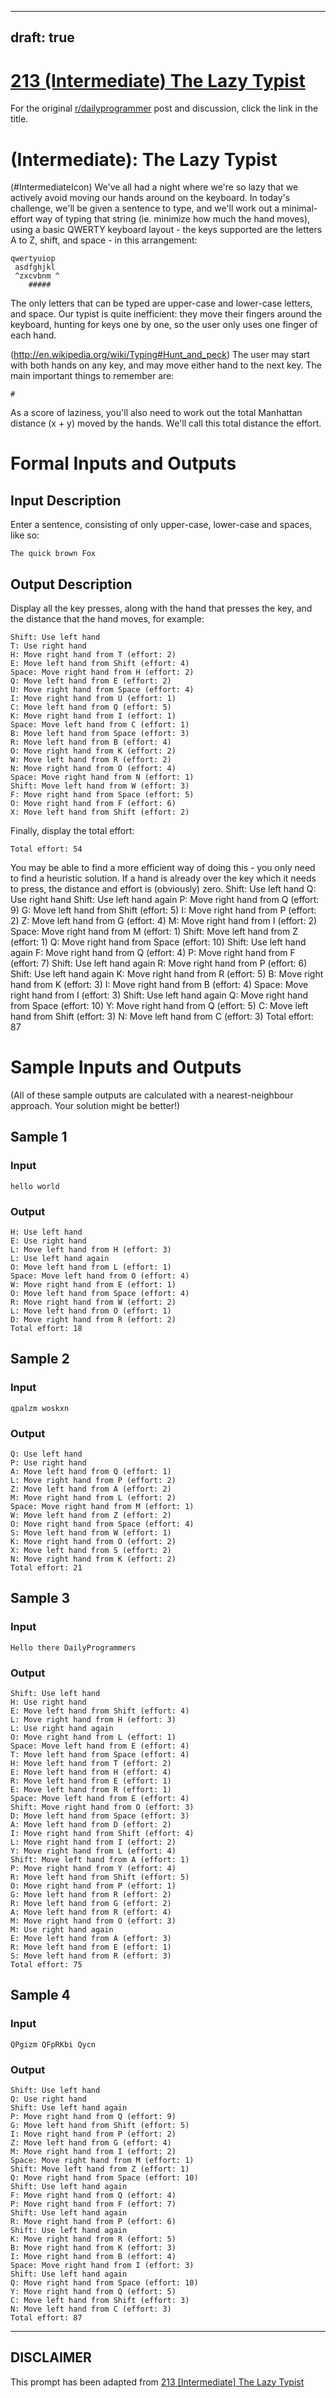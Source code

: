 ---
draft: true
----

# [213 (Intermediate) The Lazy Typist](https://www.reddit.com/r/dailyprogrammer/comments/351b0o/20150506_challenge_213_intermediate_the_lazy/)

For the original [r/dailyprogrammer](https://www.reddit.com/r/dailyprogrammer/) post and discussion, click the link in the title.

#  (Intermediate): The Lazy Typist
(#IntermediateIcon)
We've all had a night where we're so lazy that we actively avoid moving our hands around on the keyboard. In today's challenge, we'll be given a sentence to type, and we'll work out a minimal-effort way of typing that string (ie. minimize how much the hand moves), using a basic QWERTY keyboard layout - the keys supported are the letters A to Z, shift, and space - in this arrangement:


```
qwertyuiop
 asdfghjkl
 ^zxcvbnm ^
    #####
```
The only letters that can be typed are upper-case and lower-case letters, and space. Our typist is quite inefficient: they move their fingers around the keyboard, hunting for keys one by one, so the user only uses one finger of each hand.

(http://en.wikipedia.org/wiki/Typing#Hunt_and_peck)
The user may start with both hands on any key, and may move either hand to the next key. The main important things to remember are:


```
#
```
As a score of laziness, you'll also need to work out the total Manhattan distance (x + y) moved by the hands. We'll call this total distance the effort.

# Formal Inputs and Outputs
## Input Description
Enter a sentence, consisting of only upper-case, lower-case and spaces, like so:


```
The quick brown Fox
```
## Output Description
Display all the key presses, along with the hand that presses the key, and the distance that the hand moves, for example:


```
Shift: Use left hand
T: Use right hand
H: Move right hand from T (effort: 2)
E: Move left hand from Shift (effort: 4)
Space: Move right hand from H (effort: 2)
Q: Move left hand from E (effort: 2)
U: Move right hand from Space (effort: 4)
I: Move right hand from U (effort: 1)
C: Move left hand from Q (effort: 5)
K: Move right hand from I (effort: 1)
Space: Move left hand from C (effort: 1)
B: Move left hand from Space (effort: 3)
R: Move left hand from B (effort: 4)
O: Move right hand from K (effort: 2)
W: Move left hand from R (effort: 2)
N: Move right hand from O (effort: 4)
Space: Move right hand from N (effort: 1)
Shift: Move left hand from W (effort: 3)
F: Move right hand from Space (effort: 5)
O: Move right hand from F (effort: 6)
X: Move left hand from Shift (effort: 2)
```
Finally, display the total effort:


```
Total effort: 54
```
You may be able to find a more efficient way of doing this - you only need to find a heuristic solution. If a hand is already over the key which it needs to press, the distance and effort is (obviously) zero.    Shift: Use left hand
    Q: Use right hand
    Shift: Use left hand again
    P: Move right hand from Q (effort: 9)
    G: Move left hand from Shift (effort: 5)
    I: Move right hand from P (effort: 2)
    Z: Move left hand from G (effort: 4)
    M: Move right hand from I (effort: 2)
    Space: Move right hand from M (effort: 1)
    Shift: Move left hand from Z (effort: 1)
    Q: Move right hand from Space (effort: 10)
    Shift: Use left hand again
    F: Move right hand from Q (effort: 4)
    P: Move right hand from F (effort: 7)
    Shift: Use left hand again
    R: Move right hand from P (effort: 6)
    Shift: Use left hand again
    K: Move right hand from R (effort: 5)
    B: Move right hand from K (effort: 3)
    I: Move right hand from B (effort: 4)
    Space: Move right hand from I (effort: 3)
    Shift: Use left hand again
    Q: Move right hand from Space (effort: 10)
    Y: Move right hand from Q (effort: 5)
    C: Move left hand from Shift (effort: 3)
    N: Move left hand from C (effort: 3)
    Total effort: 87

# Sample Inputs and Outputs
(All of these sample outputs are calculated with a nearest-neighbour approach. Your solution might be better!)

## Sample 1
### Input

```
hello world
```
### Output

```
H: Use left hand
E: Use right hand
L: Move left hand from H (effort: 3)
L: Use left hand again
O: Move left hand from L (effort: 1)
Space: Move left hand from O (effort: 4)
W: Move right hand from E (effort: 1)
O: Move left hand from Space (effort: 4)
R: Move right hand from W (effort: 2)
L: Move left hand from O (effort: 1)
D: Move right hand from R (effort: 2)
Total effort: 18
```
## Sample 2
### Input

```
qpalzm woskxn
```
### Output

```
Q: Use left hand
P: Use right hand
A: Move left hand from Q (effort: 1)
L: Move right hand from P (effort: 2)
Z: Move left hand from A (effort: 2)
M: Move right hand from L (effort: 2)
Space: Move right hand from M (effort: 1)
W: Move left hand from Z (effort: 2)
O: Move right hand from Space (effort: 4)
S: Move left hand from W (effort: 1)
K: Move right hand from O (effort: 2)
X: Move left hand from S (effort: 2)
N: Move right hand from K (effort: 2)
Total effort: 21
```
## Sample 3
### Input

```
Hello there DailyProgrammers
```
### Output

```
Shift: Use left hand
H: Use right hand
E: Move left hand from Shift (effort: 4)
L: Move right hand from H (effort: 3)
L: Use right hand again
O: Move right hand from L (effort: 1)
Space: Move left hand from E (effort: 4)
T: Move left hand from Space (effort: 4)
H: Move left hand from T (effort: 2)
E: Move left hand from H (effort: 4)
R: Move left hand from E (effort: 1)
E: Move left hand from R (effort: 1)
Space: Move left hand from E (effort: 4)
Shift: Move right hand from O (effort: 3)
D: Move left hand from Space (effort: 3)
A: Move left hand from D (effort: 2)
I: Move right hand from Shift (effort: 4)
L: Move right hand from I (effort: 2)
Y: Move right hand from L (effort: 4)
Shift: Move left hand from A (effort: 1)
P: Move right hand from Y (effort: 4)
R: Move left hand from Shift (effort: 5)
O: Move right hand from P (effort: 1)
G: Move left hand from R (effort: 2)
R: Move left hand from G (effort: 2)
A: Move left hand from R (effort: 4)
M: Move right hand from O (effort: 3)
M: Use right hand again
E: Move left hand from A (effort: 3)
R: Move left hand from E (effort: 1)
S: Move left hand from R (effort: 3)
Total effort: 75
```
## Sample 4
### Input

```
QPgizm QFpRKbi Qycn
```
### Output

```
Shift: Use left hand
Q: Use right hand
Shift: Use left hand again
P: Move right hand from Q (effort: 9)
G: Move left hand from Shift (effort: 5)
I: Move right hand from P (effort: 2)
Z: Move left hand from G (effort: 4)
M: Move right hand from I (effort: 2)
Space: Move right hand from M (effort: 1)
Shift: Move left hand from Z (effort: 1)
Q: Move right hand from Space (effort: 10)
Shift: Use left hand again
F: Move right hand from Q (effort: 4)
P: Move right hand from F (effort: 7)
Shift: Use left hand again
R: Move right hand from P (effort: 6)
Shift: Use left hand again
K: Move right hand from R (effort: 5)
B: Move right hand from K (effort: 3)
I: Move right hand from B (effort: 4)
Space: Move right hand from I (effort: 3)
Shift: Use left hand again
Q: Move right hand from Space (effort: 10)
Y: Move right hand from Q (effort: 5)
C: Move left hand from Shift (effort: 3)
N: Move left hand from C (effort: 3)
Total effort: 87
```

----
## **DISCLAIMER**
This prompt has been adapted from [213 [Intermediate] The Lazy Typist](https://www.reddit.com/r/dailyprogrammer/comments/351b0o/20150506_challenge_213_intermediate_the_lazy/
)
